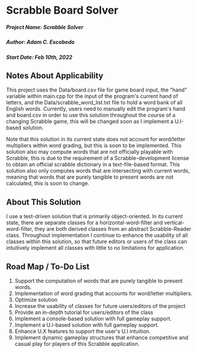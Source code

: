 # Scrabble Board Solver

##### Project Name: Scrabble Solver
##### Author: Adam C. Escobedo
##### Start Date: Feb 10th, 2022

## Notes About Applicability

This project uses the Data/board.csv file for game board input, the "hand" variable within main.cpp for the input of the program's current hand of letters, and the Data/scrabble_word_list.txt file to hold a word bank of all English words. Currently, users need to manually edit the program's hand and board.csv in order to use this solution throughout the course of a changing Scrabble game, this will be changed soon as I implement a U.I-based solution.

Note that this solution in its current state does not account for word/letter multipliers within word grading, but this is soon to be implemented. This solution also may compute words that are not officially playable with Scrabble, this is due to the requirement of a Scrabble-development license to obtain an official scrabble dictionary in a text-file-based format. This solution also only computes words that are intersecting with current words, meaning that words that are purely tangible to present words are not calculated, this is soon to change.

## About This Solution

I use a test-driven solution that is primarily object-oriented. In its current state, there are separate classes for a horizontal-word-filter and vertical-word-filter, they are both derived classes from an abstract Scrabble-Reader class. Throughout implementation I continue to enhance the usability of all classes within this solution, so that future editors or users of the class can intuitively implement all classes with little to no limitations for application.

## Road Map / To-Do List

1. Support the computation of words that are purely tangible to present words.
2. Implementation of word grading that accounts for word/letter multipliers.
3. Optimize solution
4. Increase the usability of classes for future users/editors of the project
5. Provide an in-depth tutorial for users/editors of the class
6. Implement a console-based solution with full gameplay support.
7. Implement a U.I-based solution with full gameplay support.
8. Enhance U.X features to support the user's U.I intuition.
9. Implement dynamic gameplay structures that enhance competitive and casual play for players of this Scrabble application.
